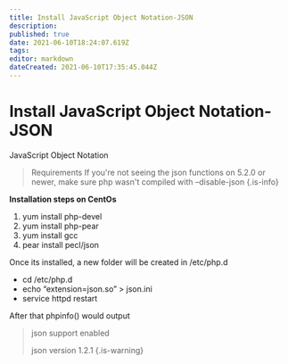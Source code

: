 ```yaml
---
title: Install JavaScript Object Notation-JSON
description: 
published: true
date: 2021-06-10T18:24:07.619Z
tags: 
editor: markdown
dateCreated: 2021-06-10T17:35:45.044Z
---
```


# Install JavaScript Object Notation-JSON

JavaScript Object Notation

> Requirements
> If you're not seeing the json functions on 5.2.0 or newer, make sure php wasn't compiled with –disable-json
{.is-info}

**Installation steps on CentOs**

1. yum install php-devel
1. yum install php-pear
1. yum install gcc
1. pear install pecl/json

Once its installed, a new folder will be created in /etc/php.d

- cd /etc/php.d
- echo “extension=json.so” > json.ini
- service httpd restart

After that phpinfo() would output


> json support enabled
> 
> json version 1.2.1
{.is-warning}
